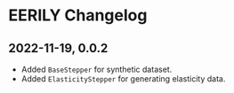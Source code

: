 # EERILY Changelog

## 2022-11-19, 0.0.2

- Added `BaseStepper` for synthetic dataset.
- Added `ElasticityStepper` for generating elasticity data.
